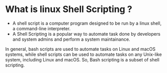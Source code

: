 # What is linux Shell Scripting ?
- A shell script is a computer program designed to be run by a linux shell, a command-line interpreter. 
- A Shell Scripting is a popular way to automate task done by developers and system admins and perform a system maintainance. 


In general, bash scripts are used to automate tasks on Linux and macOS systems, while shell scripts can be used to automate tasks on any Unix-like system, including Linux and macOS. So, Bash scripting is a subset of shell scripting.




